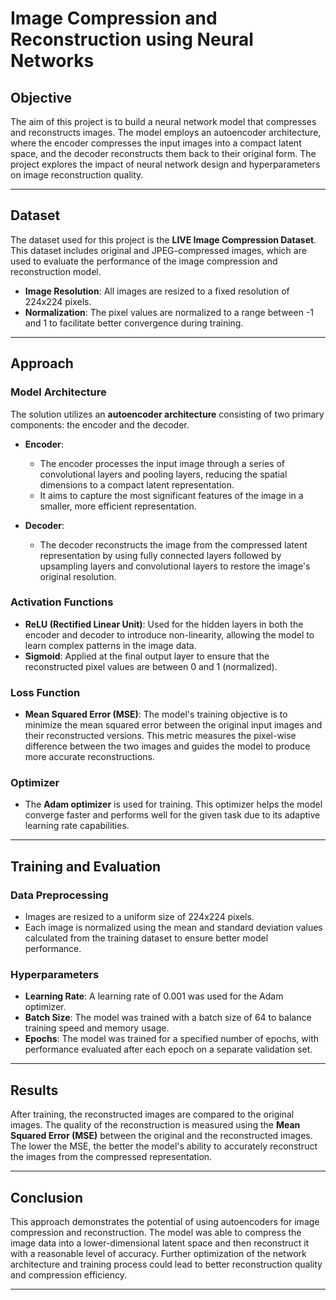 # Image Compression and Reconstruction using Neural Networks

## Objective
The aim of this project is to build a neural network model that compresses and reconstructs images. The model employs an autoencoder architecture, where the encoder compresses the input images into a compact latent space, and the decoder reconstructs them back to their original form. The project explores the impact of neural network design and hyperparameters on image reconstruction quality.

---

## Dataset
The dataset used for this project is the **LIVE Image Compression Dataset**. This dataset includes original and JPEG-compressed images, which are used to evaluate the performance of the image compression and reconstruction model.

- **Image Resolution**: All images are resized to a fixed resolution of 224x224 pixels.
- **Normalization**: The pixel values are normalized to a range between -1 and 1 to facilitate better convergence during training.

---

## Approach

### Model Architecture
The solution utilizes an **autoencoder architecture** consisting of two primary components: the encoder and the decoder.

- **Encoder**: 
  - The encoder processes the input image through a series of convolutional layers and pooling layers, reducing the spatial dimensions to a compact latent representation.
  - It aims to capture the most significant features of the image in a smaller, more efficient representation.

- **Decoder**: 
  - The decoder reconstructs the image from the compressed latent representation by using fully connected layers followed by upsampling layers and convolutional layers to restore the image's original resolution.

### Activation Functions
- **ReLU (Rectified Linear Unit)**: Used for the hidden layers in both the encoder and decoder to introduce non-linearity, allowing the model to learn complex patterns in the image data.
- **Sigmoid**: Applied at the final output layer to ensure that the reconstructed pixel values are between 0 and 1 (normalized).

### Loss Function
- **Mean Squared Error (MSE)**: The model's training objective is to minimize the mean squared error between the original input images and their reconstructed versions. This metric measures the pixel-wise difference between the two images and guides the model to produce more accurate reconstructions.

### Optimizer
- The **Adam optimizer** is used for training. This optimizer helps the model converge faster and performs well for the given task due to its adaptive learning rate capabilities.

---

## Training and Evaluation

### Data Preprocessing
- Images are resized to a uniform size of 224x224 pixels.
- Each image is normalized using the mean and standard deviation values calculated from the training dataset to ensure better model performance.

### Hyperparameters
- **Learning Rate**: A learning rate of 0.001 was used for the Adam optimizer.
- **Batch Size**: The model was trained with a batch size of 64 to balance training speed and memory usage.
- **Epochs**: The model was trained for a specified number of epochs, with performance evaluated after each epoch on a separate validation set.

---

## Results

After training, the reconstructed images are compared to the original images. The quality of the reconstruction is measured using the **Mean Squared Error (MSE)** between the original and the reconstructed images. The lower the MSE, the better the model's ability to accurately reconstruct the images from the compressed representation.

---

## Conclusion

This approach demonstrates the potential of using autoencoders for image compression and reconstruction. The model was able to compress the image data into a lower-dimensional latent space and then reconstruct it with a reasonable level of accuracy. Further optimization of the network architecture and training process could lead to better reconstruction quality and compression efficiency.

---


